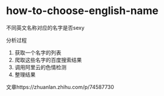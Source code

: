 # how-to-choose-english-name
不同英文名称对应的名字是否sexy

分析过程
1. 获取一个名字的列表
2. 爬取这些名字的百度搜索结果
3. 调用阿里云的色情检测
4. 整理结果

文章https://zhuanlan.zhihu.com/p/74587730
